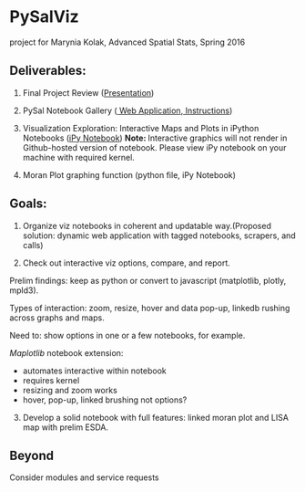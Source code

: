 # PySalViz

project for Marynia Kolak, 
Advanced Spatial Stats, Spring 2016


## Deliverables:

1. Final Project Review (<a href="https://github.com/Makosak/PySalViz/blob/master/PySAL%20Project%20Final%20(M.Kolak).pdf">Presentation</a>)

2. PySal Notebook Gallery (<a href="http://pysal.github.io/notebooks"> Web Application</a>,<a href="https://github.com/pysal/notebooks/tree/gh-pages"> Instructions</a>)

3. Visualization Exploration: Interactive Maps and Plots in iPython Notebooks (<a href="https://github.com/Makosak/PySalViz/blob/master/Interactive%20Visualization%20Comparison.ipynb">iPy Notebook</a>) <b> Note: </b> Interactive graphics will not render in Github-hosted version of notebook. Please view iPy notebook on your machine with required kernel.

3. Moran Plot graphing function (python file, iPy Notebook)



## Goals:

1. Organize viz notebooks in coherent and updatable way.(Proposed solution: dynamic web application with tagged notebooks, scrapers, and calls)

2. Check out interactive viz options, compare, and report. 

Prelim findings: keep as python or convert to javascript (matplotlib, plotly, mpld3). 

Types of interaction: zoom, resize, hover and data pop-up, linkedb rushing across graphs and maps. 

Need to: show options in one or a few notebooks, for example.

*Maplotlib* notebook extension:
- automates interactive within notebook
- requires kernel
- resizing and zoom works
- hover, pop-up, linked brushing not options?

3. Develop a solid notebook with full features: linked moran plot and LISA map with prelim ESDA.

## Beyond 

Consider modules and service requests


